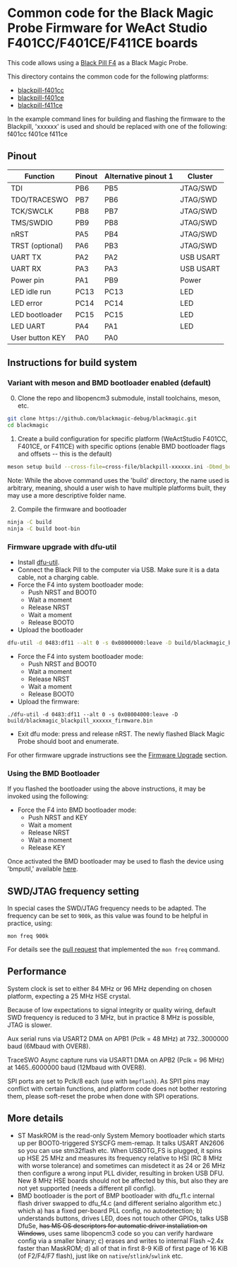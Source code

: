 # Common code for the Black Magic Probe Firmware for WeAct Studio F401CC/F401CE/F411CE boards

This code allows using a [Black Pill F4](https://github.com/WeActStudio/WeActStudio.MiniSTM32F4x1) as a Black Magic Probe.

This directory contains the common code for the following platforms:
- [blackpill-f401cc](./../../blackpill-f401cc/README.md)
- [blackpill-f401ce](./../../blackpill-f401ce/README.md)
- [blackpill-f411ce](./../../blackpill-f411ce/README.md)

In the example command lines for building and flashing the firmware to the Blackpill, 'xxxxxx' is used and should be replaced with one of the following:
	f401cc
	f401ce
	f411ce

## Pinout

| Function        | Pinout | Alternative pinout 1 | Cluster   |
| --------------- | ------ | -------------------- | --------- |
| TDI             | PB6    | PB5                  | JTAG/SWD  |
| TDO/TRACESWO    | PB7    | PB6                  | JTAG/SWD  |
| TCK/SWCLK       | PB8    | PB7                  | JTAG/SWD  |
| TMS/SWDIO       | PB9    | PB8                  | JTAG/SWD  |
| nRST            | PA5    | PB4                  | JTAG/SWD  |
| TRST (optional) | PA6    | PB3                  | JTAG/SWD  |
| UART TX         | PA2    | PA2                  | USB USART |
| UART RX         | PA3    | PA3                  | USB USART |
| Power pin       | PA1    | PB9                  | Power     |
| LED idle run    | PC13   | PC13                 | LED       |
| LED error       | PC14   | PC14                 | LED       |
| LED bootloader  | PC15   | PC15                 | LED       |
| LED UART        | PA4    | PA1                  | LED       |
| User button KEY | PA0    | PA0                  |           |

## Instructions for build system

### Variant with meson and BMD bootloader enabled (default)

0. Clone the repo and libopencm3 submodule, install toolchains, meson, etc.

```sh
git clone https://github.com/blackmagic-debug/blackmagic.git
cd blackmagic
```

1. Create a build configuration for specific platform (WeActStudio F401CC, F401CE, or F411CE) with specific options (enable BMD bootloader flags and offsets -- this is the default)

```sh
meson setup build --cross-file=cross-file/blackpill-xxxxxx.ini -Dbmd_bootloader=true
```

  Note: While the above command uses the 'build' directory, the name used is arbitrary, meaning, should a user wish to have multiple platforms built, they may use a more descriptive folder name.

2. Compile the firmware and bootloader

```sh
ninja -C build
ninja -C build boot-bin
```

### Firmware upgrade with dfu-util

- Install [dfu-util](https://dfu-util.sourceforge.net).
- Connect the Black Pill to the computer via USB. Make sure it is a data cable, not a charging cable.
- Force the F4 into system bootloader mode:
  - Push NRST and BOOT0
  - Wait a moment
  - Release NRST
  - Wait a moment
  - Release BOOT0
- Upload the bootloader
```sh
dfu-util -d 0483:df11 --alt 0 -s 0x08000000:leave -D build/blackmagic_blackpill_xxxxxx_bootloader.bin
```
- Force the F4 into system bootloader mode:
  - Push NRST and BOOT0
  - Wait a moment
  - Release NRST
  - Wait a moment
  - Release BOOT0
- Upload the firmware:
```
./dfu-util -d 0483:df11 --alt 0 -s 0x08004000:leave -D build/blackmagic_blackpill_xxxxxx_firmware.bin
```

- Exit dfu mode: press and release nRST. The newly flashed Black Magic Probe should boot and enumerate.

For other firmware upgrade instructions see the [Firmware Upgrade](https://black-magic.org/upgrade.html) section.

### Using the BMD Bootloader
If you flashed the bootloader using the above instructions, it may be invoked using the following:
- Force the F4 into BMD bootloader mode:
  - Push NRST and KEY
  - Wait a moment
  - Release NRST
  - Wait a moment
  - Release KEY

Once activated the BMD bootloader may be used to flash the device using 'bmputil,' available [here](https://github.com/blackmagic-debug/bmputil).

## SWD/JTAG frequency setting

In special cases the SWD/JTAG frequency needs to be adapted. The frequency can be set to `900k`, as this value was found to be helpful in practice, using:

```
mon freq 900k
```

For details see the [pull request](https://github.com/blackmagic-debug/blackmagic/pull/783#issue-529197718) that implemented the `mon freq` command.


## Performance

System clock is set to either 84 MHz or 96 MHz depending on chosen platform, expecting a 25 MHz HSE crystal.

Because of low expectations to signal integrity or quality wiring, default SWD frequency is reduced to 3 MHz, but in practice 8 MHz is possible, JTAG is slower.

Aux serial runs via USART2 DMA on APB1 (Pclk = 48 MHz) at 732..3000000 baud (6Mbaud with OVER8).

TraceSWO Async capture runs via USART1 DMA on APB2 (Pclk = 96 MHz) at 1465..6000000 baud (12Mbaud with OVER8).

SPI ports are set to Pclk/8 each (use with `bmpflash`). As SPI1 pins may conflict with certain functions, and platform code does not bother restoring them, please soft-reset the probe when done with SPI operations.

## More details

* ST MaskROM is the read-only System Memory bootloader which starts up per BOOT0-triggered SYSCFG mem-remap. It talks USART AN2606 so you can use stm32flash etc. When USBOTG_FS is plugged, it spins up HSE 25 MHz and measures its frequency relative to HSI (RC 8 MHz with worse tolerance) and sometimes can misdetect it as 24 or 26 MHz then configure a wrong input PLL divider, resulting in broken USB DFU. New 8 MHz HSE boards should not be affected by this, but also they are not yet supported (needs a different pll config).
* BMD bootloader is the port of BMP bootloader with dfu_f1.c internal flash driver swapped to dfu_f4.c (and different serialno algorithm etc.) which
    a) has a fixed per-board PLL config, no autodetection;
    b) understands buttons, drives LED, does not touch other GPIOs, talks USB DfuSe, ~~has MS OS descriptors for automatic driver installation on Windows~~, uses same libopencm3 code so you can verify hardware config via a smaller binary;
    c) erases and writes to internal Flash ~2.4x faster than MaskROM;
    d) all of that in first 8-9 KiB of first page of 16 KiB (of F2/F4/F7 flash), just like on `native`/`stlink`/`swlink` etc.
